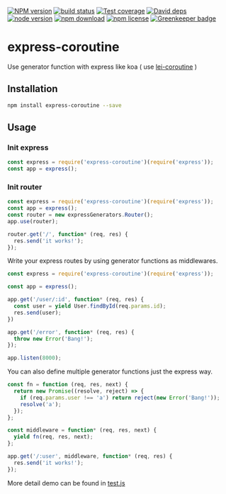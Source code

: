 [![NPM version][npm-image]][npm-url]
[![build status][travis-image]][travis-url]
[![Test coverage][coveralls-image]][coveralls-url]
[![David deps][david-image]][david-url]
[![node version][node-image]][node-url]
[![npm download][download-image]][download-url]
[![npm license][license-image]][download-url]
[![Greenkeeper badge](https://badges.greenkeeper.io/yourtion/express-coroutine.svg)](https://greenkeeper.io/)

[npm-image]: https://img.shields.io/npm/v/express-coroutine.svg?style=flat-square
[npm-url]: https://npmjs.org/package/express-coroutine
[travis-image]: https://img.shields.io/travis/yourtion/express-coroutine.svg?style=flat-square
[travis-url]: https://travis-ci.org/yourtion/express-coroutine
[coveralls-image]: https://img.shields.io/coveralls/yourtion/express-coroutine.svg?style=flat-square
[coveralls-url]: https://coveralls.io/r/yourtion/express-coroutine?branch=master
[david-image]: https://img.shields.io/david/yourtion/express-coroutine.svg?style=flat-square
[david-url]: https://david-dm.org/yourtion/express-coroutine
[node-image]: https://img.shields.io/badge/node.js-%3E=4.0-green.svg?style=flat-square
[node-url]: http://nodejs.org/download/
[download-image]: https://img.shields.io/npm/dm/express-coroutine.svg?style=flat-square
[download-url]: https://npmjs.org/package/express-coroutine
[license-image]: https://img.shields.io/npm/l/express-coroutine.svg

# express-coroutine

Use generator function with express like koa ( use [lei-coroutine](https://github.com/leizongmin/lei-coroutine) )



## Installation

```bash
npm install express-coroutine --save
```

## Usage

### Init express

```javascript
const express = require('express-coroutine')(require('express'));
const app = express();
```

### Init router

```javascript
const express = require('express-coroutine')(require('express'));
const app = express();
const router = new expressGenerators.Router();
app.use(router);

router.get('/', function* (req, res) {
  res.send('it works!');
});
```

Write your express routes by using generator functions as middlewares. 

```javascript
const express = require('express-coroutine')(require('express'));

const app = express();

app.get('/user/:id', function* (req, res) {
  const user = yield User.findById(req.params.id);
  res.send(user);
})

app.get('/error', function* (req, res) {
  throw new Error('Bang!');
});

app.listen(8000);
```

You can also define multiple generator functions just the express way.

```javascript
const fn = function (req, res, next) {
  return new Promise((resolve, reject) => {
    if (req.params.user !== 'a') return reject(new Error('Bang!'));
    resolve('a');
  });
};

const middleware = function* (req, res, next) {
  yield fn(req, res, next);
};

app.get('/:user', middleware, function* (req, res) {
  res.send('it works!');
});
```

More detail demo can be found in [test.js](test.js)
